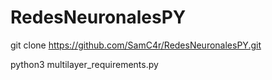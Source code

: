 # RedesNeuronalesPY



git clone https://github.com/SamC4r/RedesNeuronalesPY.git


python3 multilayer_requirements.py





